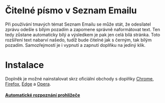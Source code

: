 # Čitelné písmo v Seznam Emailu
Při používání tmavých témat Seznam Emailu se může stát, že odesílatel zprávu odešle s bílým pozadím a zapomene správně naformátovat text. Ten tedy zůstane automaticky bílý a výsledkem je pak jen celá bílá stránka. Toto rozšíření text nabarví našedo, tudíž bude čitelné jak s černým, tak bílým pozadím. Samozřejmostí je i vypnutí a zapnutí doplňku na jediný klik.
# Instalace
Doplněk je možné nainstalovat skrz oficiální obchody s doplňky [Chrome](https://chrome.google.com/webstore/detail/%C4%8Diteln%C3%A9-p%C3%ADsmo-v-seznam-em/iegcaloncdbbdnlfandkjgjgagkabcii), [Firefox](https://addons.mozilla.org/firefox/addon/cpvse/), [Edge](https://microsoftedge.microsoft.com/addons/detail/%C4%8Diteln%C3%A9-p%C3%ADsmo-v-seznam-emailu/aningpekdbmgmhimcemdakjhicbmbpdm) a [Opera](https://addons.opera.com/extensions/details/citelne-pismo-v-seznam-emailu/).
#### [Automatické rozpoznání prohlížeče](https://hnr.li/cpvse)
